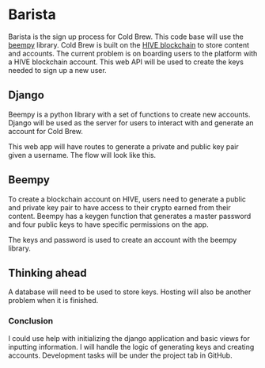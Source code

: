 # Barista

Barista is the sign up process for Cold Brew. This code base will use the [beempy](https://beem.readthedocs.io/en/latest/) library. Cold Brew is built on the [HIVE blockchain](developers.hive.io) to store content and accounts. The current problem is on boarding users to the platform with a HIVE blockchain account. This web API will be used to create the keys needed to sign up a new user.

## Django

Beempy is a python library with a set of functions to create new accounts. Django will be used as the server for users to interact with and generate an account for Cold Brew.

This web app will have routes to generate a private and public key pair given a username. The flow will look like this.

## Beempy

To create a blockchain account on HIVE, users need to generate a public and private key pair to have access to their crypto earned from their content. Beempy has a keygen function that generates a master password and four public keys to have specific permissions on the app.

The keys and password is used to create an account with the beempy library.

## Thinking ahead

A database will need to be used to store keys. Hosting will also be another problem when it is finished.

### Conclusion

I could use help with initializing the django application and basic views for inputting information. I will handle the logic of generating keys and creating accounts. Development tasks will be under the project tab in GitHub.
